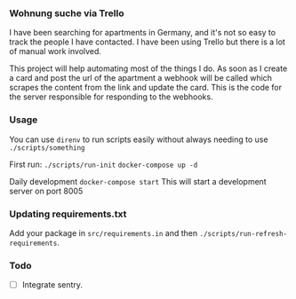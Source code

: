 ### Wohnung suche via Trello

I have been searching for apartments in Germany, and it's not so easy to track the people I have contacted.
I have been using Trello but there is a lot of manual work involved.

This project will help automating most of the things I do. As soon as I create a card and post the url of the apartment
a webhook will be called which scrapes the content from the link and update the card. This is the code for the server responsible
for responding to the webhooks.

### Usage

You can use `direnv` to run scripts easily without always needing to use `./scripts/something`

First run:
`./scripts/run-init`
`docker-compose up -d`

Daily development
`docker-compose start`
This will start a development server on port 8005


### Updating requirements.txt
Add your package in `src/requirements.in` and then `./scripts/run-refresh-requirements`.

### Todo

- [ ] Integrate sentry.
